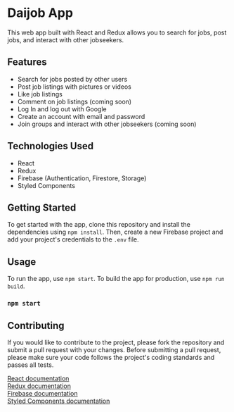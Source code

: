 # Daijob App

This web app built with React and Redux allows you to search for jobs, post jobs, and interact with other jobseekers.

## Features

- Search for jobs posted by other users
- Post job listings with pictures or videos
- Like job listings
- Comment on job listings (coming soon)
- Log In and log out with Google
- Create an account with email and password
- Join groups and interact with other jobseekers (coming soon)

## Technologies Used

- React
- Redux
- Firebase (Authentication, Firestore, Storage)
- Styled Components

## Getting Started
To get started with the app, clone this repository and install the dependencies using `npm install`. Then, create a new Firebase project and add your project's credentials to the `.env` file.

## Usage
To run the app, use `npm start`. To build the app for production, use `npm run build`.
### `npm start`

## Contributing
If you would like to contribute to the project, please fork the repository and submit a pull request with your changes. Before submitting a pull request, please make sure your code follows the project's coding standards and passes all tests.

[React documentation](https://reactjs.org/docs/getting-started.html) 
<br>
[Redux documentation](https://redux.js.org/introduction/getting-started)
<br>
[Firebase documentation](https://firebase.google.com/docs)
<br>
[Styled Components documentation](https://styled-components.com/docs)

